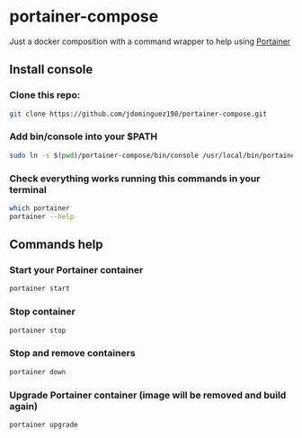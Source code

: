 # portainer-compose

Just a docker composition with a command wrapper to help using [Portainer](https://portainer.io)

## Install console

### Clone this repo:

```bash
git clone https://github.com/jdominguez198/portainer-compose.git
```

### Add bin/console into your $PATH

```bash
sudo ln -s $(pwd)/portainer-compose/bin/console /usr/local/bin/portainer
```

### Check everything works running this commands in your terminal

```bash
which portainer
portainer --help
```

## Commands help

### Start your Portainer container

```bash
portainer start
```

### Stop container

```bash
portainer stop
```

### Stop and remove containers

```bash
portainer down
```

### Upgrade Portainer container (image will be removed and build again)

```bash
portainer upgrade
```
